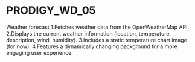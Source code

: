 # PRODIGY_WD_05
Weather forecast
1.Fetches weather data from the OpenWeatherMap API.
2.Displays the current weather information (location, temperature, description, wind, humidity).
3.Includes a static temperature chart image (for now).
4.Features a dynamically changing background for a more engaging user experience.
